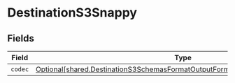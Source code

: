# DestinationS3Snappy


## Fields

| Field                                                                                                                                                                | Type                                                                                                                                                                 | Required                                                                                                                                                             | Description                                                                                                                                                          |
| -------------------------------------------------------------------------------------------------------------------------------------------------------------------- | -------------------------------------------------------------------------------------------------------------------------------------------------------------------- | -------------------------------------------------------------------------------------------------------------------------------------------------------------------- | -------------------------------------------------------------------------------------------------------------------------------------------------------------------- |
| `codec`                                                                                                                                                              | [Optional[shared.DestinationS3SchemasFormatOutputFormat1CompressionCodecCodec]](../../models/shared/destinations3schemasformatoutputformat1compressioncodeccodec.md) | :heavy_minus_sign:                                                                                                                                                   | N/A                                                                                                                                                                  |